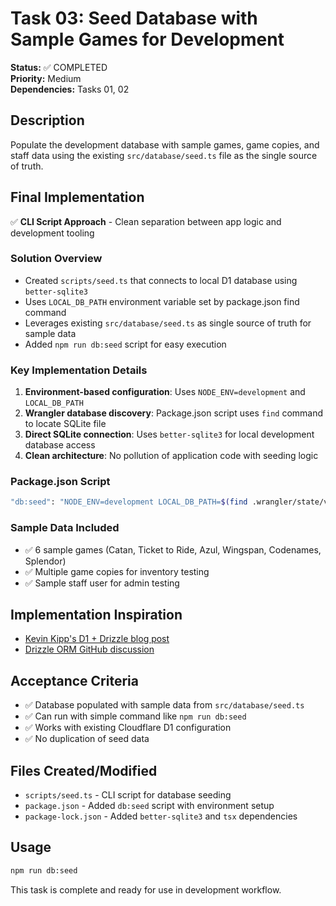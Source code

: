 # Task 03: Seed Database with Sample Games for Development

**Status:** ✅ COMPLETED  
**Priority:** Medium  
**Dependencies:** Tasks 01, 02

## Description

Populate the development database with sample games, game copies, and staff data using the existing `src/database/seed.ts` file as the single source of truth.

## Final Implementation

✅ **CLI Script Approach** - Clean separation between app logic and development tooling

### Solution Overview

- Created `scripts/seed.ts` that connects to local D1 database using `better-sqlite3`
- Uses `LOCAL_DB_PATH` environment variable set by package.json find command
- Leverages existing `src/database/seed.ts` as single source of truth for sample data
- Added `npm run db:seed` script for easy execution

### Key Implementation Details

1. **Environment-based configuration**: Uses `NODE_ENV=development` and `LOCAL_DB_PATH`
2. **Wrangler database discovery**: Package.json script uses `find` command to locate SQLite file
3. **Direct SQLite connection**: Uses `better-sqlite3` for local development database access
4. **Clean architecture**: No pollution of application code with seeding logic

### Package.json Script

```bash
"db:seed": "NODE_ENV=development LOCAL_DB_PATH=$(find .wrangler/state/v3/d1/miniflare-D1DatabaseObject -type f -name '*.sqlite' -print -quit) tsx scripts/seed.ts"
```

### Sample Data Included

- ✅ 6 sample games (Catan, Ticket to Ride, Azul, Wingspan, Codenames, Splendor)
- ✅ Multiple game copies for inventory testing
- ✅ Sample staff user for admin testing

## Implementation Inspiration

- [Kevin Kipp's D1 + Drizzle blog post](https://kevinkipp.com/blog/going-full-stack-on-astro-with-cloudflare-d1-and-drizzle/)
- [Drizzle ORM GitHub discussion](https://github.com/drizzle-team/drizzle-orm/discussions/1545#discussioncomment-8689233)

## Acceptance Criteria

- ✅ Database populated with sample data from `src/database/seed.ts`
- ✅ Can run with simple command like `npm run db:seed`
- ✅ Works with existing Cloudflare D1 configuration
- ✅ No duplication of seed data

## Files Created/Modified

- `scripts/seed.ts` - CLI script for database seeding
- `package.json` - Added `db:seed` script with environment setup
- `package-lock.json` - Added `better-sqlite3` and `tsx` dependencies

## Usage

```bash
npm run db:seed
```

This task is complete and ready for use in development workflow.
